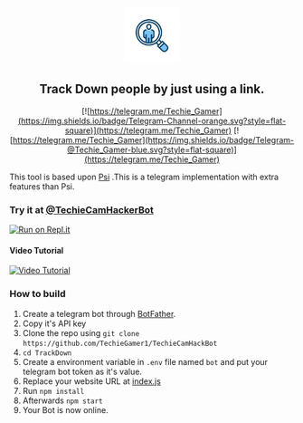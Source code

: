 
<p align='center'><img style="height:100px;width:100px" src="icon.png" ></p>

<h2 align='center'>Track Down people by just using a link.</h2>

<div align="center">

[![https://telegram.me/Techie_Gamer](https://img.shields.io/badge/Telegram-Channel-orange.svg?style=flat-square)](https://telegram.me/Techie_Gamer)
[![https://telegram.me/Techie_Gamer](https://img.shields.io/badge/Telegram-@Techie_Gamer-blue.svg?style=flat-square)](https://telegram.me/Techie_Gamer)

</div>

This tool is based upon [Psi](https://github.com/TechieGamer1/Psi) .This is a telegram implementation with extra features than Psi.
### Try it at [@TechieCamHackerBot](https://t.me/Techie_Gamer)


[![Run on Repl.it](https://repl.it/badge/github/TechieGamer1/TrackDown)](https://repl.it/github/TechieGamer1/TrackDown)
 
#### Video Tutorial 

[![Video Tutorial](https://t.me/TechieGamer/260)](https://t.me/TechieGamer/260)
 

### How to build
1. Create a telegram bot through [BotFather](https://t.me/BotFather).
1. Copy it's API key
1. Clone the repo using `git clone https://github.com/TechieGamer1/TechieCamHackBot`
1. `cd TrackDown`
1. Create a environment variable in `.env` file named `bot` and put your telegram bot token as it's value.
1. Replace your website URL at [index.js](https://github.com/TechieGamer1/TrackDown/blob/8d2b963bc96d34282589d47240a9db56b5ce79f5/index.js#L15)
1. Run `npm install`
1. Afterwards `npm start`
1. Your Bot is now online.
